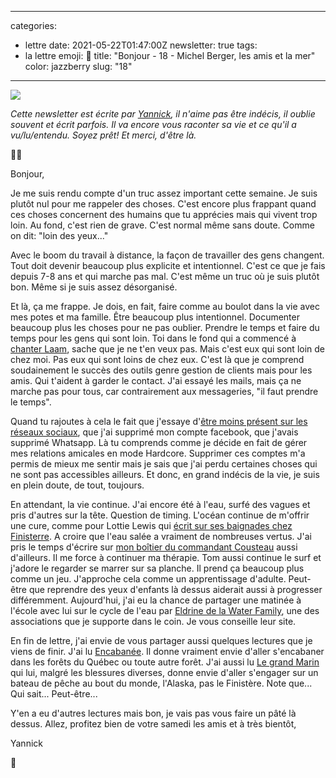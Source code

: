 
---
categories:
- lettre
date: 2021-05-22T01:47:00Z
newsletter: true
tags:
- la lettre
emoji: 💌
title: "Bonjour - 18 - Michel Berger, les amis et la mer"
color: jazzberry
slug: "18"
---
![](https://buttondown.s3.amazonaws.com/images/0b405199-3a1e-431a-a79a-a2c7aed811b6.jpeg) 

_Cette newsletter est écrite par [Yannick](https://yannickschutz.com/now), il n'aime pas être indécis, il oublie souvent et écrit parfois. Il va encore vous raconter sa vie et ce qu'il a vu/lu/entendu. Soyez prêt! Et merci, d'être là._

👋🏻

Bonjour,

Je me suis rendu compte d'un truc assez important cette semaine. Je suis plutôt nul pour me rappeler des choses. C'est encore plus frappant quand ces choses concernent des humains que tu apprécies mais qui vivent trop loin. Au fond, c'est rien de grave. C'est normal même sans doute. Comme on dit: "loin des yeux..."

Avec le boom du travail à distance, la façon de travailler des gens changent. Tout doit devenir beaucoup plus explicite et intentionnel. C'est ce que je fais depuis 7-8 ans et qui marche pas mal. C'est même un truc où je suis plutôt bon. Même si je suis assez désorganisé.

Et là, ça me frappe. Je dois, en fait, faire comme au boulot dans la vie avec mes potes et ma famille. Être beaucoup plus intentionnel. Documenter beaucoup plus les choses pour ne pas oublier. Prendre le temps et faire du temps pour les gens qui sont loin. Toi dans le fond qui a commencé à [chanter Laam](https://twitter.com/FannyRuwet/status/1393939796200886272), sache que je ne t'en veux pas. Mais c'est eux qui sont loin de chez moi. Pas eux qui sont loins de chez eux. C'est là que je comprend soudainement le succès des outils genre gestion de clients mais pour les amis. Qui t'aident à garder le contact. J'ai essayé les mails, mais ça ne marche pas pour tous, car contrairement aux messageries, "il faut prendre le temps".

Quand tu rajoutes à cela le fait que j'essaye d'[être moins présent sur les réseaux sociaux](https://yannickschutz.com/un-mois-de-disette/), que j'ai supprimé mon compte facebook, que j'avais supprimé Whatsapp. Là tu comprends comme je décide en fait de gérer mes relations amicales en mode Hardcore. Supprimer ces comptes m'a permis de mieux me sentir mais je sais que j'ai perdu certaines choses qui ne sont pas accessibles ailleurs. Et donc, en grand indécis de la vie, je suis en plein doute, de tout, toujours. 

En attendant, la vie continue. J'ai encore été à l'eau, surfé des vagues et pris d'autres sur la tête. Question de timing. L'océan continue de m'offrir une cure, comme pour Lottie Lewis qui [écrit sur ses baignades chez Finisterre](https://finisterre.com/blogs/broadcast/peace-found-in-saltwater). A croire que l'eau salée a vraiment de nombreuses vertus. J'ai pris le temps d'écrire sur [mon boîtier du commandant Cousteau](https://yannickschutz.com/nikonos-v) aussi d'ailleurs. Il me force à continuer ma thérapie. Tom aussi continue le surf et j'adore le regarder se marrer sur sa planche. Il prend ça beaucoup plus comme un jeu. J'approche cela comme un apprentissage d'adulte. Peut-être que reprendre des yeux d'enfants là dessus aiderait aussi à progresser différemment. Aujourd'hui, j'ai eu la chance de partager une matinée à l'école avec lui sur le cycle de l'eau par [Eldrine de la Water Family](https://waterfamily.org/), une des associations que je supporte dans le coin. Je vous conseille leur site.

En fin de lettre, j'ai envie de vous partager aussi quelques lectures que je viens de finir. J'ai lu [Encabanée](https://www.babelio.com/livres/Filteau-Chiba-Encabanee/1023675). Il donne vraiment envie d'aller s'encabaner dans les forêts du Québec ou toute autre forêt. J'ai aussi lu [Le grand Marin](https://www.babelio.com/livres/Poulain-Le-grand-marin/928548) qui lui, malgré les blessures diverses, donne envie d'aller s'engager sur un bateau de pêche au bout du monde, l'Alaska, pas le Finistère. Note que... Qui sait... Peut-être...

Y'en a eu d'autres lectures mais bon, je vais pas vous faire un pâté là dessus. Allez, profitez bien de votre samedi les amis et à très bientôt,

Yannick

💌
